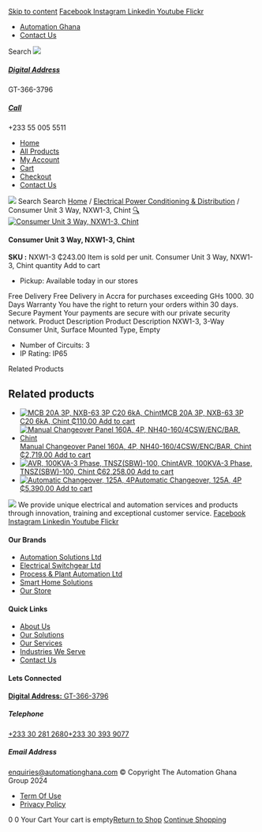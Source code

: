 [Skip to content](https://store.automationghana.com/product/consumer-unit-nxw1-3-chint/#content)
[ Facebook ](https://www.facebook.com/automationgh/) [ Instagram ](https://www.instagram.com/automationgh/) [ Linkedin ](https://www.linkedin.com/company/the-automation-ghana-limited/) [ Youtube ](https://www.youtube.com/channel/UCurrRDUSm5oIW39VXjn1u0w) [ Flickr ](https://www.flickr.com/photos/181794037@N07/)
  * [ Automation Ghana ](https://automationghana.com)
  * [ Contact Us ](https://store.automationghana.com/contact/)


Search
[ ![](https://store.automationghana.com/wp-content/uploads/2024/04/Website-TAGG-Logo-BLUE.png) ](https://store.automationghana.com/)
[ ](https://maps.app.goo.gl/m4xeaagWCNbLk4jM6)
#####  [ Digital Address ](https://maps.app.goo.gl/m4xeaagWCNbLk4jM6)
GT-366-3796 
[ ](tel:+233550055511)
#####  [ Call ](tel:+233550055511)
+233 55 005 5511 
  * [Home](https://store.automationghana.com/)
  * [All Products](https://store.automationghana.com/shop/)
  * [My Account](https://store.automationghana.com/my-account/)
  * [Cart](https://store.automationghana.com/cart/)
  * [Checkout](https://store.automationghana.com/checkout/)
  * [Contact Us](https://store.automationghana.com/contact/)


[![](https://store.automationghana.com/wp-content/uploads/2024/04/AutomationGhana_logo_white.png)](https://store.automationghana.com)
Search
Search
[Home](https://store.automationghana.com) / [Electrical Power Conditioning & Distribution](https://store.automationghana.com/product-category/electrical-power-distribution/) / Consumer Unit 3 Way, NXW1-3, Chint
[🔍](https://store.automationghana.com/product/consumer-unit-nxw1-3-chint/)
[![Consumer Unit 3 Way, NXW1-3, Chint](https://store.automationghana.com/wp-content/uploads/2019/11/CONSUMER-UNITS.jpg)](https://store.automationghana.com/wp-content/uploads/2019/11/CONSUMER-UNITS.jpg)
####  Consumer Unit 3 Way, NXW1-3, Chint 
**SKU :** NXW1-3 
₵243.00
Item is sold per unit.
Consumer Unit 3 Way, NXW1-3, Chint quantity
Add to cart
  * Pickup: Available today in our stores


Free Delivery 
Free Delivery in Accra for purchases exceeding GHs 1000. 
30 Days Warranty 
You have the right to return your orders within 30 days. 
Secure Payment 
Your payments are secure with our private security network. 
Product Description
Product Description
NXW1-3, 3-Way Consumer Unit, Surface Mounted Type, Empty 
  * Number of Circuits: 3
  * IP Rating: IP65


Related Products 
## Related products
  * [![MCB 20A 3P, NXB-63 3P C20 6kA, Chint](https://store.automationghana.com/wp-content/uploads/2019/11/BREAKER-5-300x300.jpg)MCB 20A 3P, NXB-63 3P C20 6kA, Chint ₵110.00 ](https://store.automationghana.com/product/mcb-nxb-63-3p-c20-6ka-chint/)
[Add to cart](https://store.automationghana.com/product/consumer-unit-nxw1-3-chint/?add-to-cart=1784)
  * [![Manual Changeover Panel 160A, 4P, NH40-160/4CSW/ENC/BAR, Chint](https://store.automationghana.com/wp-content/uploads/2019/12/AUTOMATIC-TRANSFER-SWITCH-1-300x300.jpg)Manual Changeover Panel 160A, 4P, NH40-160/4CSW/ENC/BAR, Chint ₵2,719.00 ](https://store.automationghana.com/product/manual-changeover-panel-nh40-160-4csw-enc-bar-chint/)
[Add to cart](https://store.automationghana.com/product/consumer-unit-nxw1-3-chint/?add-to-cart=1756)
  * [![AVR, 100KVA-3 Phase, TNSZ\(SBW\)-100, Chint](https://store.automationghana.com/wp-content/uploads/2020/04/TNSZSBW-75-300x300.jpg)AVR, 100KVA-3 Phase, TNSZ(SBW)-100, Chint ₵62,258.00 ](https://store.automationghana.com/product/avr-tnszsbw-100-chint/)
[Add to cart](https://store.automationghana.com/product/consumer-unit-nxw1-3-chint/?add-to-cart=1638)
  * [![Automatic Changeover, 125A, 4P](https://store.automationghana.com/wp-content/uploads/2020/04/automatic-changeover.jpg)Automatic Changeover, 125A, 4P ₵5,390.00 ](https://store.automationghana.com/product/automatic-changeover-nz7-125h-4-125a-chint/)
[Add to cart](https://store.automationghana.com/product/consumer-unit-nxw1-3-chint/?add-to-cart=1628)


![](https://store.automationghana.com/wp-content/uploads/2024/04/AutomationGhana_logo_white.png)
We provide unique electrical and automation services and products through innovation, training and exceptional customer service.
[ Facebook ](https://www.facebook.com/automationgh/) [ Instagram ](https://www.instagram.com/automationgh/) [ Linkedin ](https://www.linkedin.com/company/the-automation-ghana-limited/) [ Youtube ](https://www.youtube.com/channel/UCurrRDUSm5oIW39VXjn1u0w) [ Flickr ](https://www.flickr.com/photos/181794037@N07/)
#### Our Brands
  * [ Automation Solutions Ltd ](https://store.automationghana.com/product/consumer-unit-nxw1-3-chint/)
  * [ Electrical Switchgear Ltd ](https://store.automationghana.com/product/consumer-unit-nxw1-3-chint/)
  * [ Process & Plant Automation Ltd ](https://store.automationghana.com/product/consumer-unit-nxw1-3-chint/)
  * [ Smart Home Solutions ](https://store.automationghana.com/product/consumer-unit-nxw1-3-chint/)
  * [ Our Store ](https://store.automationghana.com/product/consumer-unit-nxw1-3-chint/)


#### Quick Links
  * [ About Us ](https://store.automationghana.com/product/consumer-unit-nxw1-3-chint/)
  * [ Our Solutions ](https://store.automationghana.com/product/consumer-unit-nxw1-3-chint/)
  * [ Our Services ](https://store.automationghana.com/product/consumer-unit-nxw1-3-chint/)
  * [ Industries We Serve ](https://store.automationghana.com/product/consumer-unit-nxw1-3-chint/)
  * [ Contact Us ](https://store.automationghana.com/product/consumer-unit-nxw1-3-chint/)


#### Lets Connected
[**Digital Address:** GT-366-3796](https://maps.app.goo.gl/m4xeaagWCNbLk4jM6)
#####  Telephone 
[ +233 30 281 2680](tel:+233302812680)[+233 30 393 9077](https://store.automationghana.com/product/consumer-unit-nxw1-3-chint/+233303939077)
#####  Email Address 
enquiries@automationghana.com 
© Copyright The Automation Ghana Group 2024
  * [ Term Of Use ](https://store.automationghana.com/product/consumer-unit-nxw1-3-chint/)
  * [ Privacy Policy ](https://store.automationghana.com/product/consumer-unit-nxw1-3-chint/)


0
0
Your Cart
Your cart is empty[Return to Shop](https://store.automationghana.com/shop/)
[Continue Shopping](https://store.automationghana.com/product/consumer-unit-nxw1-3-chint/)
